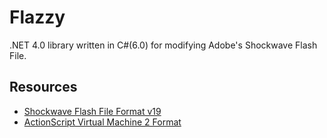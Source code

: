 # Flazzy
.NET 4.0 library written in C#(6.0) for modifying Adobe's Shockwave Flash File.

## Resources
* [Shockwave Flash File Format v19](http://wwwimages.adobe.com/content/dam/Adobe/en/devnet/swf/pdf/swf-file-format-spec.pdf)  
* [ActionScript Virtual Machine 2 Format](http://wwwimages.adobe.com/content/dam/Adobe/en/devnet/actionscript/articles/avm2overview.pdf)
